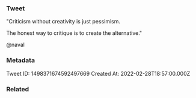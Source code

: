 ### Tweet
"Criticism without creativity is just pessimism. 

The honest way to critique is to create the alternative."

@naval

### Metadata
Tweet ID: 1498371674592497669
Created At: 2022-02-28T18:57:00.000Z

### Related


